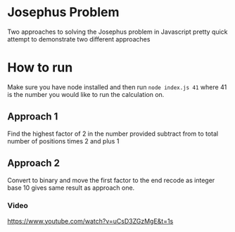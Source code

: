 # Josephus Problem

Two approaches to solving the Josephus problem in Javascript pretty quick attempt to demonstrate two different approaches

# How to run

Make sure you have node installed and then run `node index.js 41` where 41 is the number you would like to run the calculation on.

## Approach 1

Find the highest factor of 2 in the number provided subtract from to total number of positions times 2 and plus 1

## Approach 2

Convert to binary and move the first factor to the end recode as integer base 10 gives same result as approach one.

### Video

https://www.youtube.com/watch?v=uCsD3ZGzMgE&t=1s
